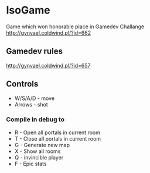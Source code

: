 # IsoGame
Game which won honorable place in Gamedev Challange http://gynvael.coldwind.pl/?id=662



## Gamedev rules
http://gynvael.coldwind.pl/?id=657

## Controls
- W/S/A/D - move
- Arrows - shot

### Compile in debug to
- R - Open all portals in current room
- T - Close all portals in current room
- G - Generate new map
- X - Show all rooms
- Q - invincible player
- F - Epic stats
